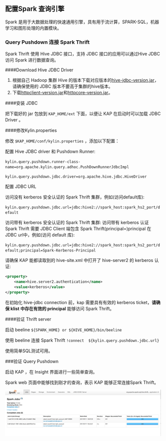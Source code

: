 ## 配置Spark 查询引擎

Spark 是用于大数据处理的快速通用引擎，具有用于流计算，SPARK-SQL，机器学习和图形处理的内置模块。
### Query Pushdown 连接 Spark Thrift
Spark Thrift 使用 Hive JDBC 接口，支持 JDBC 接口的应用可以通过Hive JDBC 访问 Spark 进行数据查询。

####Download Hive JDBC Driver

1. 根据自己 Hadoop 集群 Hive 的版本下载对应版本的[hive-jdbc-version.jar](hive-jdbc.jarhttps://mvnrepository.com/artifact/org.apache.hive/hive-jdbc)，请确保使用的 JDBC 版本不要高于集群的hive版本。
2. 下载[httpclient-version.jar](https://mvnrepository.com/artifact/org.apache.httpcomponents/httpclient)和[httpcore-version.jar](https://mvnrepository.com/artifact/org.apache.httpcomponents/httpcore)。

####安装 JDBC

把下载好的 jar 包放到 `KAP_HOME/ext` 下面，以便让 KAP 在启动时可以加载 JDBC Driver 。

####修改Kylin.properties

修改 `$KAP_HOME/conf/kylin.properties` ，添加以下配置：

配置 Hive JDBC driver 和 Pushdown Runner:

``kylin.query.pushdown.runner-class-name=org.apache.kylin.query.adhoc.PushDownRunnerJdbcImpl``

``kylin.query.pushdown.jdbc.driver=org.apache.hive.jdbc.HiveDriver``

配置 JDBC URL

访问没有 kerberos 安全认证的 Spark Thrift 集群，例如(访问default库):

``kylin.query.pushdown.jdbc.url=jdbc:hive2://spark_host:spark_hs2_port/default``

访问带有 kerberos 安全认证的 Spark Thrift 集群: 访问带有 kerberos 认证 Spark Thrift 需要 JDBC Client 端包含 Spark Thrift(principal=<Spark-Kerberos-Principal>)principal 在 JDBC url中，例如(访问 default 库):

``kylin.query.pushdown.jdbc.url=jdbc:hive2://spark_host:spark_hs2_port/default;principal=Spark-Kerberos-Principal``

请确保 KAP 能都读取到的 hive-site.xml 中打开了 hive-server2 的 kerberos 认证:

```xml
<property>
    <name>hive.server2.authentication</name>
    <value>kerberos</value>
</property>
```
在初始化 hive-jdbc connection 前，kap 需要具有有效的 kerberos ticket，**请确保 klist 中存在有效的 principal** 能够访问 Spark Thrift。

####验证 Thrift server

启动 beeline ``${SPARK_HOME} or ${HIVE_HOME}/bin/beeline``

使用 beeline 连接 Spark Thrift ``!connect  ${kylin.query.pushdown.jdbc.url}``

使用简单SQL测试可用。

###验证 Query Pushdown

启动 KAP ，在 Insight 界面进行一些简单查询。

Spark web 页面中能够找到刚才的查询，表示 KAP 能够正常连接Spark Thrift。

 ![](images/query_pushdown_spark.png)




